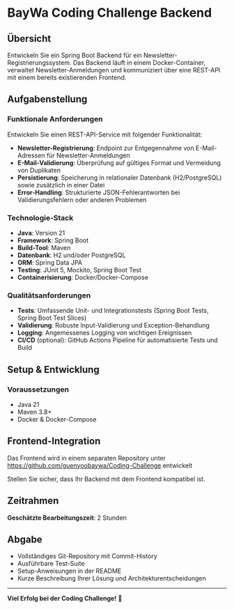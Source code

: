 # BayWa Coding Challenge Backend

## Übersicht

Entwickeln Sie ein Spring Boot Backend für ein Newsletter-Registrierungssystem. Das Backend läuft in einem Docker-Container, verwaltet Newsletter-Anmeldungen und kommuniziert über eine REST-API mit einem bereits existierenden Frontend.

## Aufgabenstellung

### Funktionale Anforderungen

Entwickeln Sie einen REST-API-Service mit folgender Funktionalität:

- **Newsletter-Registrierung**: Endpoint zur Entgegennahme von E-Mail-Adressen für Newsletter-Anmeldungen
- **E-Mail-Validierung**: Überprüfung auf gültiges Format und Vermeidung von Duplikaten
- **Persistierung**: Speicherung in relationaler Datenbank (H2/PostgreSQL) sowie zusätzlich in einer Datei
- **Error-Handling**: Strukturierte JSON-Fehlerantworten bei Validierungsfehlern oder anderen Problemen

### Technologie-Stack

- **Java**: Version 21
- **Framework**: Spring Boot
- **Build-Tool**: Maven
- **Datenbank**: H2 und/oder PostgreSQL
- **ORM**: Spring Data JPA
- **Testing**: JUnit 5, Mockito, Spring Boot Test
- **Containerisierung**: Docker/Docker-Compose

### Qualitätsanforderungen

- **Tests**: Umfassende Unit- und Integrationstests (Spring Boot Tests, Spring Boot Test Slices)
- **Validierung**: Robuste Input-Validierung und Exception-Behandlung
- **Logging**: Angemessenes Logging von wichtigen Ereignissen
- **CI/CD** (optional): GitHub Actions Pipeline für automatisierte Tests und Build

## Setup & Entwicklung

### Voraussetzungen
- Java 21
- Maven 3.8+
- Docker & Docker-Compose

## Frontend-Integration

Das Frontend wird in einem separaten Repository unter https://github.com/guenyoobaywa/Coding-Challenge entwickelt

Stellen Sie sicher, dass Ihr Backend mit dem Frontend kompatibel ist.

## Zeitrahmen

**Geschätzte Bearbeitungszeit**: 2 Stunden

## Abgabe

- Vollständiges Git-Repository mit Commit-History
- Ausführbare Test-Suite
- Setup-Anweisungen in der README
- Kurze Beschreibung Ihrer Lösung und Architekturentscheidungen

---

**Viel Erfolg bei der Coding Challenge!** 🚀
